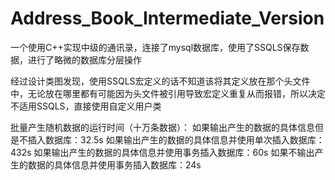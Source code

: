 Address_Book_Intermediate_Version
========================================

一个使用C++实现中级的通讯录，连接了mysql数据库，使用了SSQLS保存数据，进行了略微的数据库分层操作

经过设计类图发现，使用SSQLS宏定义的话不知道该将其定义放在那个头文件中，无论放在哪里都有可能因为头文件被引用导致宏定义重复从而报错，所以决定不适用SSQLS，直接使用自定义用户类

批量产生随机数据的运行时间（十万条数据）：
  如果输出产生的数据的具体信息但是不插入数据库：32.5s
  如果输出产生的数据的具体信息并使用单次插入数据库：432s
  如果输出产生的数据的具体信息并使用事务插入数据库：60s
  如果不输出产生的数据的具体信息并使用事务插入数据库：24s
  
